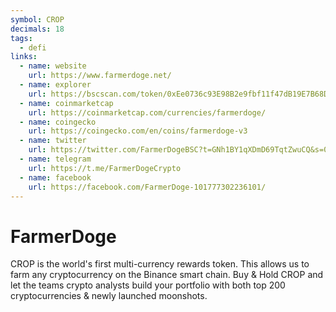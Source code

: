 ```yaml
---
symbol: CROP
decimals: 18
tags:
  - defi
links:
  - name: website
    url: https://www.farmerdoge.net/
  - name: explorer
    url: https://bscscan.com/token/0xEe0736c93E98B2e9fbf11f47dB19E7B68Db71E94
  - name: coinmarketcap
    url: https://coinmarketcap.com/currencies/farmerdoge/
  - name: coingecko
    url: https://coingecko.com/en/coins/farmerdoge-v3
  - name: twitter
    url: https://twitter.com/FarmerDogeBSC?t=GNh1BY1qXDmD69TqtZwuCQ&s=09
  - name: telegram
    url: https://t.me/FarmerDogeCrypto
  - name: facebook
    url: https://facebook.com/FarmerDoge-101777302236101/
---
```


# FarmerDoge

CROP is the world's first multi-currency rewards token. This allows us to farm any cryptocurrency on the Binance smart chain. Buy & Hold CROP and let the teams crypto analysts build your portfolio with both top 200 cryptocurrencies & newly launched moonshots.
